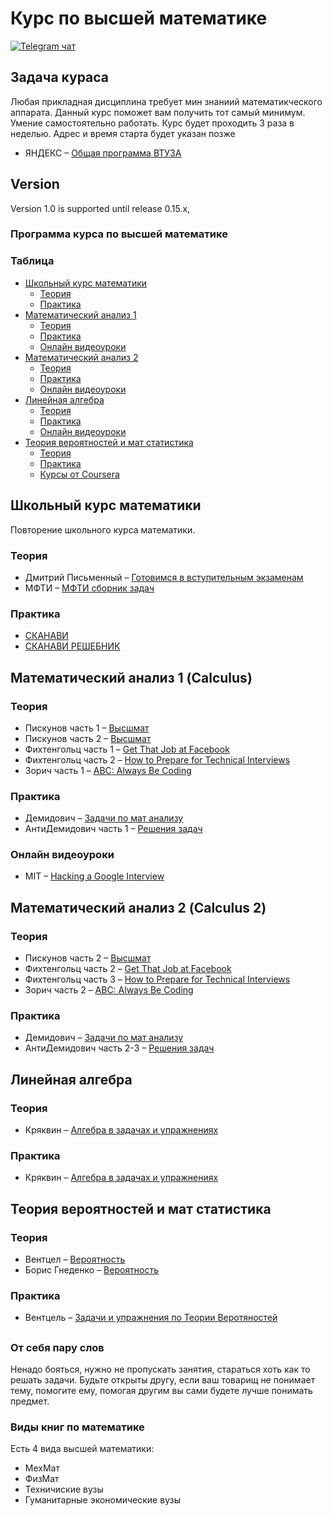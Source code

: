 # Курс по высшей математике
[![Telegram чат](https://badges.gitter.im/andreis/interview.png)](https://t.me/math_kg)


## Задача кураса
Любая прикладная дисциплина требует мин знаниий математикческого аппарата.
Данный курс поможет вам получить тот самый минимум.
Умение самостоятельно работать.
Курс будет проходить 3 раза в неделью. Адрес и время старта будет указан позже

* ЯНДЕКС – [Общая программа ВТУЗА](https://yandexdataschool.ru/admission/adm-program)

## Version
Version 1.0 is supported until release 0.15.x,

### Программа курса по высшей математике

### Таблица

* [Школьный курс математики](#Школьный-курс-математики)
	* [Теория](#books-1)
	* [Практика](#coding-practice)
* [Математический анализ 1](#Математический-анализ-1-(Calculus))
	* [Теория](#articles)
	* [Практика](#books)
	* [Онлайн видеоуроки](#videos)
* [Математический анализ 2](#Математический-анализ-2-(Calculus-2))
	* [Теория](#android)
	* [Практика](#aspnet)
	* [Онлайн видеоуроки](#javascript)
* [Линейная алгебра](#линейная-алгебра)
	* [Теория](#crypto)
	* [Практика](#funny)
	* [Онлайн видеоуроки](#maths)
* [Теория вероятностей и мат статистика](#Теория-вероятностей-и-мат-статистика)
	* [Теория](#books-1)
	* [Практика](#articles)
	* [Курсы от Coursera](#courses)


## Школьный курс математики
Повторение школьного курса математики.

### Теория 

* Дмитрий Письменный – [Готовимся в вступительным экзаменам](https://www.labirint.ru/books/3830/)
* МФТИ – [МФТИ сборник задач]()

### Практика

* [СКАНАВИ](https://www.labirint.ru/books/423992/)
* [СКАНАВИ РЕШЕБНИК](https://www.labirint.ru/books/14410/)


## Математический анализ 1 (Calculus)


### Теория

* Пискунов часть 1 – [Высшмат]()
* Пискунов часть 2 – [Высшмат]()
* Фихтенгольц часть 1 – [Get That Job at Facebook](https://www.facebook.com/notes/10150964382448920)
* Фихтенгольц часть 2 – [How to Prepare for Technical Interviews](http://dandreamsofcoding.com/2012/11/25/how-to-prepare-for-technical-interviews/)
* Зорич часть 1 – [ABC: Always Be Coding](https://medium.com/tech-talk/d5f8051afce2)

### Практика

* Демидович – [Задачи по мат анализу](https://www.amazon.com/Google-R%C3%A9sum%C3%A9-Prepare-Microsoft-Company/dp/151138459X)
* АнтиДемидович часть 1 – [Решения задач](https://www.amazon.com/Cracking-Coding-Interview-Programming-Questions/dp/0984782850)

### Онлайн видеоуроки

* MIT – [Hacking a Google Interview](https://courses.csail.mit.edu/iap/interview/materials.php)

## Математический анализ 2 (Calculus 2)

### Теория
* Пискунов часть 2 – [Высшмат]()
* Фихтенгольц часть 2 – [Get That Job at Facebook](https://www.facebook.com/notes/10150964382448920)
* Фихтенгольц часть 3 – [How to Prepare for Technical Interviews](http://dandreamsofcoding.com/2012/11/25/how-to-prepare-for-technical-interviews/)
* Зорич часть 2 – [ABC: Always Be Coding](https://medium.com/tech-talk/d5f8051afce2)

### Практика

* Демидович – [Задачи по мат анализу](https://www.amazon.com/Google-R%C3%A9sum%C3%A9-Prepare-Microsoft-Company/dp/151138459X)
* АнтиДемидович часть 2-3 – [Решения задач](https://www.amazon.com/Cracking-Coding-Interview-Programming-Questions/dp/0984782850)


## Линейная алгебра

### Теория

* Кряквин – [Алгебра в задачах и упражнениях](https://www.coursera.org/learn/crypto)

### Практика

* Кряквин – [Алгебра в задачах и упражнениях](https://aphyr.com/posts/340-reversing-the-technical-interview)


## Теория вероятностей и мат статистика

### Теория

* Вентцел –  [Вероятность](https://github.com/MaximAbramchuck/awesome-interview-questions)
* Борис Гнеденко –  [Вероятность](https://github.com/MaximAbramchuck/awesome-interview-questions)

### Практика

* Вентцель –  [Задачи и упражнения по Теории Веротяностей](https://github.com/donnemartin/interactive-coding-challenges)

##
### От себя пару слов
Ненадо бояться, нужно не пропускать занятия, стараться хоть как то решать задачи.
Будьте открыты другу, если ваш товарищ не понимает тему, помогите ему, помогая другим
вы сами будете лучше понимать предмет.

### Виды книг по математике
Есть 4 вида высшей математики: 
* МехМат
* ФизМат
* Техничиские вузы
* Гуманитарные экономические вузы



